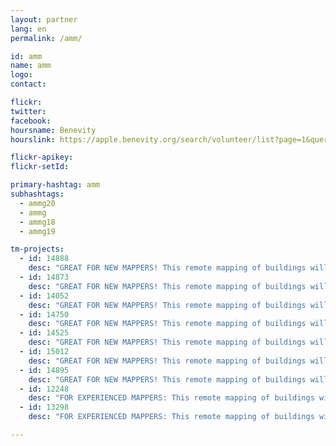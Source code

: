 ```yaml
---
layout: partner
lang: en
permalink: /amm/

id: amm
name: amm
logo: 
contact: 

flickr: 
twitter: 
facebook: 
hoursname: Benevity
hourslink: https://apple.benevity.org/search/volunteer/list?page=1&query=missing%20maps&layout=list

flickr-apikey: 
flickr-setId: 

primary-hashtag: amm
subhashtags:
  - ammg20
  - ammg
  - ammg18
  - ammg19

tm-projects:
  - id: 14888
    desc: "GREAT FOR NEW MAPPERS! This remote mapping of buildings will support the implementation of planned activities and largely the generation of data for humanitarian activities in the identified provinces."
  - id: 14873
    desc: "GREAT FOR NEW MAPPERS! This remote mapping of buildings will support the implementation of planned activities and largely the generation of data for humanitarian activities in the identified provinces."
  - id: 14052
    desc: "GREAT FOR NEW MAPPERS! This remote mapping of buildings will support the implementation of planned activities and largely the generation of data for humanitarian activities in the identified provinces."
  - id: 14750
    desc: "GREAT FOR NEW MAPPERS! This remote mapping of buildings will support the implementation of planned activities and largely the generation of data for humanitarian activities in the identified provinces."
  - id: 14525
    desc: "GREAT FOR NEW MAPPERS! This remote mapping of buildings will support the implementation of planned activities and largely the generation of data for humanitarian activities in the identified provinces."
  - id: 15012
    desc: "GREAT FOR NEW MAPPERS! This remote mapping of buildings will support the implementation of planned activities and largely the generation of data for humanitarian activities in the identified provinces."
  - id: 14895
    desc: "GREAT FOR NEW MAPPERS! This remote mapping of buildings will support the implementation of planned activities and largely the generation of data for humanitarian activities in the identified provinces."
  - id: 12248
    desc: "FOR EXPERIENCED MAPPERS: This remote mapping of buildings will support the implementation of planned activities and largely the generation of data for humanitarian activities in the identified provinces." 
  - id: 13298
    desc: "FOR EXPERIENCED MAPPERS: This remote mapping of buildings will support the implementation of planned activities and largely the generation of data for humanitarian activities in the identified provinces."

---
```

